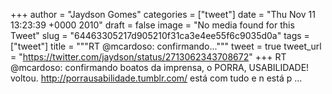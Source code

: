 
+++
author = "Jaydson Gomes"
categories = ["tweet"]
date = "Thu Nov 11 13:23:39 +0000 2010"
draft = false
image = "No media found for this Tweet"
slug = "64463305217d905210f31ca3e4ee55f6c9035d0a"
tags = ["tweet"]
title = """RT @mcardoso: confirmando..."""
tweet = true
tweet_url = "https://twitter.com/jaydson/status/2713062343708672"
+++
RT @mcardoso: confirmando boatos da imprensa, o PORRA, USABILIDADE! voltou. http://porrausabilidade.tumblr.com/ está com tudo e n está p ...
